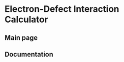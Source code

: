 # Electron-Defect Interaction Calculator

## Main page

[](https://zhongcanxiao.github.io/EDI)

## Documentation

[](https://edi-doc.readthedocs.io)



